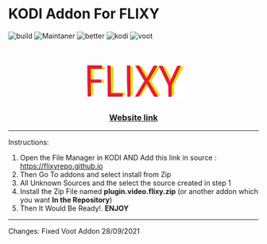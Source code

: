 # KODI Addon For FLIXY

 ![build](https://img.shields.io/badge/build-passing-green)   ![Maintaner](https://img.shields.io/badge/maintainer-Dev_Goyal-yellow)            ![better](https://img.shields.io/badge/movies_series_and_tv-addon-red)    ![kodi](https://img.shields.io/badge/kodi-addon-blue)   ![voot](https://img.shields.io/badge/voot-fixed-green)   

<!-- PROJECT LOGO -->
<br />
<p align="center">
  <a href="https://flixy.ga">
    <img src="90c552e5d9b7f368819421dcbba8b324 (1).png" alt="Logo" width="40%" height="40%">
  </a>

  <h3 align="center">  <a href="https://flixy.ga">
 Website link
    </a>
    </h3>
    
--------------------------------------------------------------------------------
Instructions:

1. Open the File Manager in KODI AND Add this link in source : https://flixyrepo.github.io
2. Then Go To addons and select install from Zip
3. All Unknown Sources and the select the source created in step 1
4. Install the Zip File named **plugin.video.flixy.zip** (or another addon which you want **In the Repository**)
5. Then It Would Be Ready!.   **ENJOY**

--------------------------------------------------------------------------------
Changes:
Fixed Voot Addon  28/09/2021
